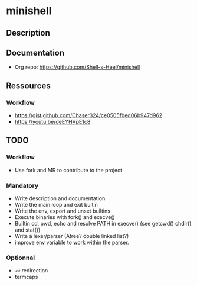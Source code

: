# minishell

## Description

## Documentation

* Org repo: https://github.com/Shell-s-Heel/minishell

## Ressources

### Workflow
* https://gist.github.com/Chaser324/ce0505fbed06b947d962
* https://youtu.be/deEYHVpE1c8 

## TODO

### Workflow

* Use fork and MR to contribute to the project

### Mandatory

* Write description and documentation
* Write the main loop and exit buitin
* Write the env, export and unset builtins
* Execute binaries with fork() and execve()
* Builtin cd, pwd, echo and resolve PATH in execve() (see getcwd() chdir() and stat())
* Write a lexer/parser (Atree? double linked list?)
* improve env variable to work within the parser.

### Optionnal

* `<<` redirection
* termcaps
